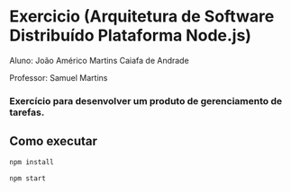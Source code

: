 # Exercicio (Arquitetura de Software Distribuído Plataforma Node.js)

Aluno: João Américo Martins Caiafa de Andrade

Professor: Samuel Martins

### Exercício para desenvolver um produto de gerenciamento de tarefas.

## Como executar

  ```bash
  npm install
  ```

  ```bash
  npm start
  ```